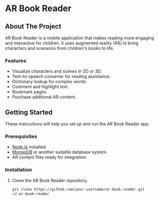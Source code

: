 <!-- Project Name -->

# AR Book Reader

## About The Project

AR Book Reader is a mobile application that makes reading more engaging and interactive for children. It uses augmented reality (AR) to bring characters and scenarios from children's books to life.

### Features

- Visualize characters and scenes in 2D or 3D.
- Text-to-speech converter for reading assistance.
- Dictionary lookup for complex words.
- Comment and highlight text.
- Bookmark pages.
- Purchase additional AR content.

## Getting Started

These instructions will help you set up and run the AR Book Reader app.

### Prerequisites

- [Node.js](https://nodejs.org/) installed.
- [MongoDB](https://www.mongodb.com/) or another suitable database system.
- AR content files ready for integration.

### Installation

1. Clone the AR Book Reader repository.

   ```bash
   git clone https://github.com/your-username/ar-book-reader.git
   cd ar-book-reader
